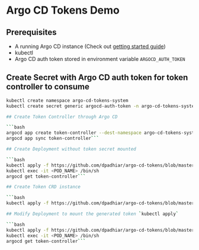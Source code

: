 # Argo CD Tokens Demo

## Prerequisites 
- A running Argo CD instance (Check out [getting started guide](https://argoproj.github.io/argo-cd/getting_started/))
- kubectl 
- Argo CD auth token stored in environment variable `ARGOCD_AUTH_TOKEN`

## Create Secret with Argo CD auth token for token controller to consume 

```bash
kubectl create namespace argo-cd-tokens-system
kubectl create secret generic argocd-auth-token -n argo-cd-tokens-system --from-literal=authTkn=$ARGOCD_AUTH_TOKEN```

## Create Token Controller through Argo CD

```bash
argocd app create token-controller --dest-namespace argo-cd-tokens-system --dest-server https://kubernetes.default.svc --repo github.com/dpadhiar/argo-cd-tokens --path config/default
argocd app sync token-controller```

## Create Deployment without token secret mounted

```bash
kubectl apply -f https://github.com/dpadhiar/argo-cd-tokens/blob/master/demo/deployment-without-secret.yaml
kubectl exec -it <POD_NAME> /bin/sh
argocd get token-controller```

## Create Token CRD instance

```bash
kubectl apply -f https://github.com/dpadhiar/argo-cd-tokens/blob/master/demo/token.yaml```

## Modify Deployment to mount the generated token `kubectl apply`

```bash
kubectl apply -f https://github.com/dpadhiar/argo-cd-tokens/blob/master/demo/deployment-with-secret.yaml
kubectl exec -it <POD_NAME> /bin/sh
argocd get token-controller```